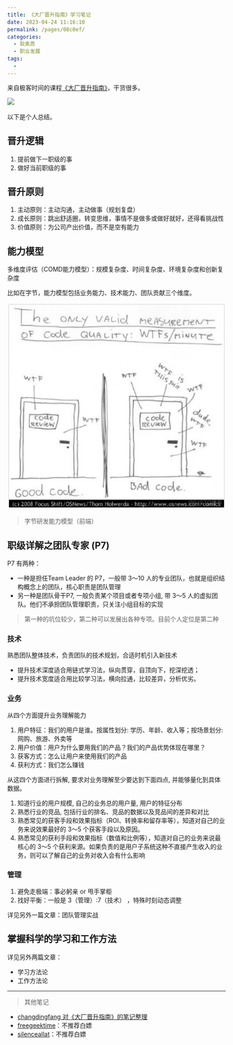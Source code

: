 ```yaml
---
title: 《大厂晋升指南》学习笔记
date: 2023-04-24 11:16:10
permalink: /pages/08c0ef/
categories: 
  - 软素质
  - 职业发展
tags: 
  - 
---
```

来自极客时间的课程[《大厂晋升指南》](https://time.geekbang.org/column/intro/100064501)，干货很多。

![](https://static001.geekbang.org/resource/image/25/49/2554b8d8d94e4f30179385e4b0775f49.jpg)

以下是个人总结。

## 晋升逻辑

1. 提前做下一职级的事
2. 做好当前职级的事

## 晋升原则
1. 主动原则：主动沟通，主动做事（规划复盘）
2. 成长原则：跳出舒适圈，转变思维，事情不是做多或做好就好，还得看挑战性
3. 价值原则：为公司产出价值，而不是空有能力

## 能力模型

多维度评估（COMD能力模型）：规模复杂度、时间复杂度、环境复杂度和创新复杂度

比如在字节，能力模型包括业务能力、技术能力、团队贡献三个维度。

![Alt text](../../@assets/img/image-17.png)
> 字节研发能力模型（前端）

## 职级详解之团队专家 (P7)
P7 有两种：
- 一种是担任Team Leader 的 P7，一般带 3～10 人的专业团队，也就是组织结构概念上的团队，核心职责是团队管理
- 另一种是团队骨干P7, 一般负责某个项目或者专项小组, 带 3～5 人的虚拟团队。他们不承担团队管理职责，只关注小组目标的实现
> 第一种的坑位较少，第二种可以发展出各种专项。目前个人定位是第二种

### 技术

熟悉团队整体技术，负责团队的技术规划，合适时机引入新技术

- 提升技术深度适合用链式学习法，纵向贯穿，自顶向下，挖深挖透；
- 提升技术宽度适合用比较学习法，横向拉通，比较差异，分析优劣。

### 业务

从四个方面提升业务理解能力

1. 用户特征：我们的用户是谁。按属性划分: 学历、年龄、收入等；按场景划分: 网购、旅游、外卖等
2. 用户价值：用户为什么要用我们的产品？我们的产品优势体现在哪里？
3. 获客方式：怎么让用户来使用我们的产品
4. 获利方式：我们怎么赚钱

从这四个方面进行拆解, 要求对业务理解至少要达到下面四点, 并能够量化到具体数据。
1. 知道行业的用户规模, 自己的业务总的用户量, 用户的特征分布
2. 熟悉行业的竞品, 包括行业的排名、竞品的数据以及竞品间的差异和对比
3. 熟悉常见的获客手段和效果指标（ROI、转换率和留存率等），知道对自己的业务来说效果最好的 3～5 个获客手段以及原因。
4. 熟悉常见的获利手段和效果指标（数值和比例等），知道对自己的业务来说最核心的 3～5 个获利来源。如果负责的是用户子系统这种不直接产生收入的业务，则可以了解自己的业务对收入会有什么影响

### 管理

1. 避免走极端：事必躬亲 or 甩手掌柜
2. 找好平衡：一般是 3（管理）:7（技术） ，特殊时刻动态调整

详见另外一篇文章：团队管理实战

## 掌握科学的学习和工作方法

详见另外两篇文章：
- 学习方法论
- 工作方法论


----
> 其他笔记
- [changdingfang 对《大厂晋升指南》的笔记整理](http://changdingfang.com/book/promotion_pn/)
- [freegeektime](https://freegeektime.com/posts/100064501/)：不推荐白嫖
- [silenceallat](https://silenceallat.top/code/168-%E5%A4%A7%E5%8E%82%E6%99%8B%E5%8D%87%E6%8C%87%E5%8D%97.html)：不推荐白嫖